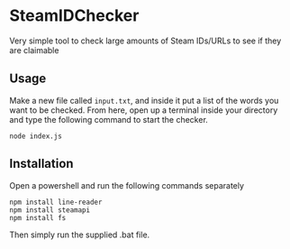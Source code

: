 # SteamIDChecker
Very simple tool to check large amounts of Steam IDs/URLs to see if they are claimable

## Usage
Make a new file called `input.txt`, and inside it put a list of the words you want to be checked. From here, open up a terminal inside your directory and type the following command to start the checker.
```
node index.js
```
## Installation
Open a powershell and run the following commands separately
```
npm install line-reader
npm install steamapi
npm install fs
```
Then simply run the supplied .bat file.
